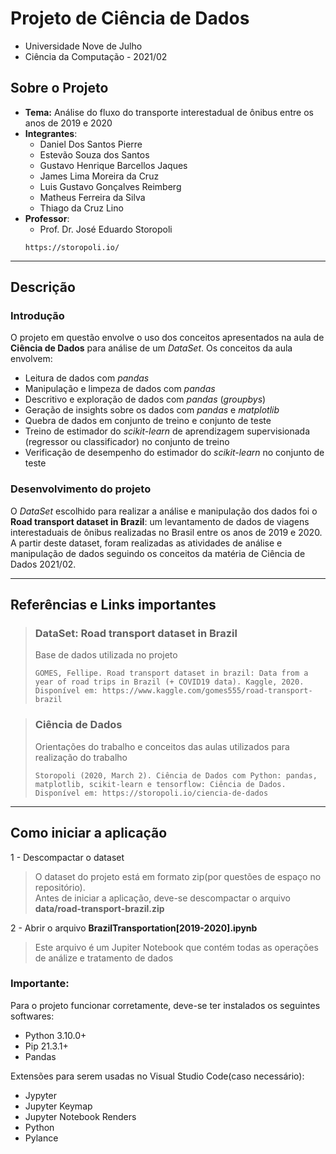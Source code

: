 # Projeto de Ciência de Dados
- Universidade Nove de Julho
- Ciência da Computação - 2021/02

## Sobre o Projeto
- **Tema:** Análise do fluxo do transporte interestadual de ônibus entre os anos de 2019 e 2020
- **Integrantes**:
  - Daniel Dos Santos Pierre
  - Estevão Souza dos Santos
  - Gustavo Henrique Barcellos Jaques
  - James Lima Moreira da Cruz
  - Luis Gustavo Gonçalves Reimberg
  - Matheus Ferreira da Silva
  - Thiago da Cruz Lino
- **Professor**:
  - Prof. Dr. José Eduardo Storopoli
  ```
  https://storopoli.io/
  ```

--------------------------------------
## Descrição
### **Introdução**
O projeto em questão envolve o uso dos conceitos apresentados na aula de **Ciência de Dados** para análise de um *DataSet*. Os conceitos da aula envolvem:
- Leitura de dados com *pandas*
- Manipulação e limpeza de dados com *pandas*
- Descritivo e exploração de dados com *pandas* (*groupbys*)
- Geração de insights sobre os dados com *pandas* e *matplotlib*
- Quebra de dados em conjunto de treino e conjunto de teste
- Treino de estimador do *scikit-learn* de aprendizagem supervisionada (regressor ou classificador) no conjunto de treino
- Verificação de desempenho do estimador do *scikit-learn* no conjunto de teste

### **Desenvolvimento do projeto**
O *DataSet* escolhido para realizar a análise e manipulação dos dados foi o **Road transport dataset in Brazil**: um levantamento de dados de viagens interestaduais de ônibus realizadas no Brasil entre os anos de 2019 e 2020. A partir deste dataset, foram realizadas as atividades de análise e manipulação de dados seguindo os conceitos da matéria de Ciência de Dados 2021/02.

--------------------------------------
## Referências e Links importantes

> ### **DataSet: Road transport dataset in Brazil**
> Base de dados utilizada no projeto  
> ```
> GOMES, Fellipe. Road transport dataset in brazil: Data from a year of road trips in Brazil (+ COVID19 data). Kaggle, 2020. Disponível em: https://www.kaggle.com/gomes555/road-transport-brazil
> ```


> ### **Ciência de Dados**
> Orientações do trabalho e conceitos das aulas utilizados para realização do trabalho
> ```
> Storopoli (2020, March 2). Ciência de Dados com Python: pandas, matplotlib, scikit-learn e tensorflow: Ciência de Dados. Disponível em: https://storopoli.io/ciencia-de-dados
> ```

--------------------------------------
## Como iniciar a aplicação

1 - Descompactar o dataset
> O dataset do projeto está em formato zip(por questões de espaço no repositório).  
> Antes de iniciar a aplicação, deve-se descompactar o arquivo **data/road-transport-brazil.zip**

2 - Abrir o arquivo **BrazilTransportation[2019-2020].ipynb**
> Este arquivo é um Jupiter Notebook que contém todas as operações de análize e tratamento de dados

### **Importante:**
Para o projeto funcionar corretamente, deve-se ter instalados os seguintes softwares:
- Python 3.10.0+
- Pip 21.3.1+
- Pandas

Extensões para serem usadas no Visual Studio Code(caso necessário):
- Jypyter
- Jupyter Keymap
- Jupyter Notebook Renders
- Python
- Pylance